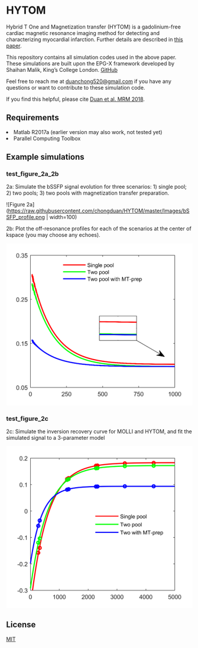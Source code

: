 

# HYTOM
Hybrid T One and Magnetization transfer (HYTOM) is a gadolinium-free cardiac magnetic resonance imaging method for detecting and characterizing myocardial infarction. Further details are described in <a href="https://onlinelibrary.wiley.com/doi/abs/10.1002/mrm.27636">this paper</a>.

This repository contains all simulation codes used in the above paper. These simulations are built upon the EPG-X framework developed by Shaihan Malik, King’s College London. <a href="https://github.com/shaihanmalik">GitHub</a>

Feel free to reach me at <a href="mailto:duanchong520@gmail.com">duanchong520@gmail.com</a> if you have any questions or want to contribute to these simulation code.

If you find this helpful, please cite <a href="https://onlinelibrary.wiley.com/doi/abs/10.1002/mrm.27636">Duan et al. MRM 2018</a>.

## Requirements
<li>Matlab R2017a (earlier version may also work, not tested yet)</li>
<li>Parallel Computing Toolbox</li>

## Example simulations
### test_figure_2a_2b
2a: Simulate the bSSFP signal evolution for three scenarios: 1) single pool; 2) two pools; 3) two pools with magnetization transfer preparation.

![Figure 2a](https://raw.githubusercontent.com/chongduan/HYTOM/master/Images/bSSFP_profile.png | width=100)

2b: Plot the off-resonance profiles for each of the scenarios at the center of kspace (you may choose any echoes).

![Figure 2b](https://raw.githubusercontent.com/chongduan/HYTOM/master/Images/bSSFP_to_ss.png)

### test_figure_2c
2c: Simulate the inversion recovery curve for MOLLI and HYTOM, and fit the simulated signal to a 3-parameter model

![Figure 2c](https://raw.githubusercontent.com/chongduan/HYTOM/master/Images/Relax.png)

## License

<a href="https://choosealicense.com/licenses/mit/">MIT</a>
